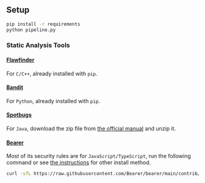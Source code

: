 ## Setup

```bash
pip install -r requirements
python pipeline.py
```

### Static Analysis Tools

#### [Flawfinder](https://dwheeler.com/flawfinder/)

For `C/C++`, already installed with `pip`.

#### [Bandit](https://bandit.readthedocs.io/en/latest/)

For `Python`, already installed with `pip`.

#### [Spotbugs](http://spotbugs.readthedocs.io/en/latest/)

For `Java`, download the zip file from [the official manual](https://spotbugs.readthedocs.io/en/latest/installing.html) and unzip it.

#### [Bearer](https://docs.bearer.com)

Most of its security rules are for `JavaScript/TypeScript`, run the following command or see [the instructions](https://docs.bearer.com/reference/installation/) for other install method.

```bash
curl -sfL https://raw.githubusercontent.com/Bearer/bearer/main/contrib/install.sh | sh
```
